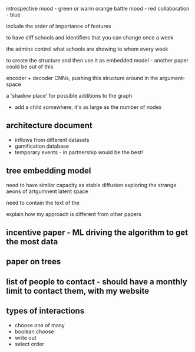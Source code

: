 


introspective mood - green or warm orange
battle mood - red
collaboration - blue


include the order of importance of features


to have diff schools and identifiers that you can change once a week

the admins control what schools are showing to whom every week



to create the structure and then use it as embedded model - another paper could be out of this

encoder + decoder CNNs, pushing this structure around in the argument-space


a 'shadow place' for possible additions to the graph 
- add a child somewhere, it's as large as the number of nodes


## architecture document
- inflows from different datasets
- gamification database
- temporary events - in partnership would be the best!


## tree embedding model

need to have similar capacity as stable diffusion
exploring the strange aeons of artgumnent latent space

need to contain the text of the 

explain how my approach is different from other papers



## incentive paper - ML driving the algorithm to get the most data



## paper on trees


## list of people to contact - should have a monthly limit to contact them, with my website



## types of interactions
- choose one of many
- boolean choose
- write out
- select order


